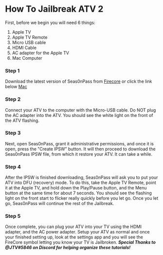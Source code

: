 # How To Jailbreak ATV 2

First, before we begin you will need 6 things:

1. Apple TV
2. Apple TV Remote
3. Micro USB cable
4. HDMI Cable
5. AC adapter for the Apple TV
6. Mac Computer


### Step 1

Download the latest version of Seas0nPass from [Firecore](https://support.firecore.com/hc/en-us/articles/215090347-Jailbreaking-101-Seas0nPass) or click the link below
[Mac](https://github.com/firecore/Seas0nPass/releases/download/0.9.8/Seas0nPass.zip)


### Step 2

Connect your ATV to the computer with the Micro-USB cable. Do NOT plug the AC adapter into the ATV. You should see the white light on the front of the ATV flashing.


### Step 3

Next, open Seas0nPass, grant it administrative permissions, and once it is open, press the "Create IPSW" button. It will then proceed to download the Seas0nPass IPSW file, from which it restore your ATV. It can take a while.


### Step 4 

After the IPSW is finished downloading, Seas0nPass will ask you to put your ATV into DFU (recovery) mode. To do this, take the Apple TV Remote, point it at the Apple TV, and hold down the Play/Pause button, and the Menu button at the same time for about 7 seconds. You should see the flashing light on the front start to flicker really quickly before you let go. Once you let go, Seas0nPass will continue the rest of the Jailbreak.


### Step 5

Once complete, you can plug your ATV into your TV using the HDMI adapter, and the AC power adapter. Setup your ATV as normal and once your finished setting up, look at the settings app and you will see the FireCore symbol letting you know your TV is Jailbroken.
***Special Thanks to @JTV#5846 on Discord for helping organize these tutorials!***
